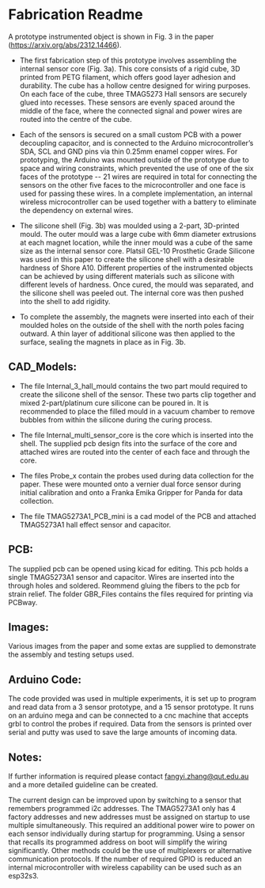# Fabrication Readme

A prototype instrumented object is shown in Fig. 3 in the paper (https://arxiv.org/abs/2312.14466). 

- The first fabrication step of this prototype involves assembling the internal sensor core (Fig. 3a). This core consists of a rigid cube, 3D printed from PETG filament, which offers good layer adhesion and durability. The cube has a hollow centre designed for wiring purposes. On each face of the cube, three TMAG5273 Hall sensors are securely glued into recesses. These sensors are evenly spaced around the middle of the face, where the connected signal and power wires are routed into the centre of the cube.

- Each of the sensors is secured on a small custom PCB with a power decoupling capacitor, and is connected to the Arduino microcontroller’s SDA, SCL and GND pins via thin 0.25mm enamel copper wires. For prototyping, the Arduino was mounted outside of the prototype due to space and wiring constraints, which prevented the use of one of the six faces of the prototype -- 21 wires are required in total for connecting the sensors on the other five faces to the microcontroller and one face is used for passing these wires. In a complete implementation, an internal wireless microcontroller can be used together with a battery to eliminate the dependency on external wires.

- The silicone shell (Fig. 3b) was moulded using a 2-part, 3D-printed mould. The outer mould was a large cube with 6mm diameter extrusions at each magnet location, while the inner mould was a cube of the same size as the internal sensor core. Platsil GEL-10 Prosthetic Grade Silicone was used in this paper to create the silicone shell with a desirable hardness of Shore A10. Different properties of the instrumented objects can be achieved by using different materials such as silicone with different levels of hardness. Once cured, the mould was separated, and the silicone shell was peeled out. The internal core was then pushed into the shell to add rigidity.

- To complete the assembly, the magnets were inserted into each of their moulded holes on the outside of the shell with the north poles facing outward. A thin layer of additional silicone was then applied to the surface, sealing the magnets in place as in Fig. 3b.

## CAD_Models:
- The file Internal_3_hall_mould contains the two part mould required to create the silicone shell of the sensor. These two parts clip together and mixed 2-part/platinum cure silicone can be poured in. It is recommended to place the filled mould in a vacuum chamber to remove bubbles from within the silicone during the curing process. 

-  The file Internal_multi_sensor_core is the core which is inserted into the shell. The supplied pcb design fits into the surface of the core and attached wires are routed into the center of each face and through the core.

- The files Probe_x contain the probes used during data collection for the paper. These were mounted onto a vernier dual force sensor during initial calibration and onto a Franka Emika Gripper for Panda for data collection.

- The file TMAG5273A1_PCB_mini is a cad model of the PCB and attached TMAG5273A1 hall effect sensor and capacitor. 

## PCB:
The supplied pcb can be opened using kicad for editing. This pcb holds a single TMAG5273A1 sensor and capacitor. Wires are inserted into the through holes and soldered. Reommend gluing the fibers to the pcb for strain relief. The folder GBR_Files contains the files required for printing via PCBway.

## Images:
Various images from the paper and some extas are supplied to demonstrate the assembly and testing setups used.

## Arduino Code:
The code provided was used in multiple experiments, it is set up to program and read data from a 3 sensor prototype, and a 15 sensor prototype. It runs on an arduino mega and can be connected to a cnc machine that accepts grbl to control the probes if required. Data from the sensors is printed over serial and putty was used to save the large amounts of incoming data.


## Notes:
If further information is required please contact fangyi.zhang@qut.edu.au and a more detailed guideline can be created.

The current design can be improved upon by switching to a sensor that remembers programmed i2c addresses. The TMAG5273A1 only has 4 factory addresses and new addresses must be assigned on startup to use multiple simultaneously. This required an additional power wire to power on each sensor individually during startup for programming. Using a sensor that recalls its programmed address on boot will simplify the wiring significantly. Other methods could be the use of multiplexers or alternative communication protocols. If the number of required GPIO is reduced an internal microcontroller with wireless capability can be used such as an esp32s3.
